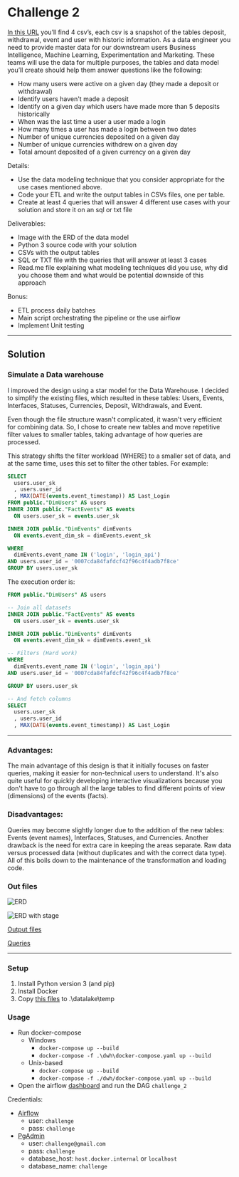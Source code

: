# Challenge 2
[In this URL](https://drive.google.com/drive/folders/18cIw7TWMCrrN6MgfrKmD4IrSWsyltjfx?usp=sharing) you’ll find 4 csv’s, each csv is a snapshot of the tables deposit, withdrawal, event and user with historic information. As a data engineer you need to provide master data for our downstream users Business Intelligence, Machine Learning, Experimentation and Marketing. These teams will use the data for multiple purposes, the tables and data model you’ll create should help them answer questions like the following:
- How many users were active on a given day (they made a deposit or withdrawal)
- Identify users haven't made a deposit
- Identify on a given day which users have made more than 5 deposits historically
- When was the last time a user a user made a login
- How many times a user has made a login between two dates
- Number of unique currencies deposited on a given day
- Number of unique currencies withdrew on a given day
- Total amount deposited of a given currency on a given day

Details:
- Use the data modeling technique that you consider appropriate for the use cases mentioned above.
- Code your ETL and write the output tables in CSVs files, one per table.
- Create at least 4 queries that will answer 4 different use cases with your solution and store it on an sql or txt file

Deliverables:
- Image with the ERD of the data model
- Python 3 source code with your solution
- CSVs with the output tables
- SQL or TXT file with the queries that will answer at least 3 cases
- Read.me file explaining what modeling techniques did you use, why did you choose them and what would be potential downside of this approach

Bonus:
- ETL process daily batches
- Main script orchestrating the pipeline or the use airflow
- Implement Unit testing

----------

## Solution

### Simulate a Data warehouse
I improved the design using a star model for the Data Warehouse. I decided to simplify the existing files, which resulted in these tables: Users, Events, Interfaces, Statuses, Currencies, Deposit, Withdrawals, and Event.

Even though the file structure wasn't complicated, it wasn't very efficient for combining data. So, I chose to create new tables and move repetitive filter values to smaller tables, taking advantage of how queries are processed.

This strategy shifts the filter workload (WHERE) to a smaller set of data, and at the same time, uses this set to filter the other tables. For example:

```SQL
SELECT
  users.user_sk
  , users.user_id
  , MAX(DATE(events.event_timestamp)) AS Last_Login
FROM public."DimUsers" AS users
INNER JOIN public."FactEvents" AS events
  ON users.user_sk = events.user_sk

INNER JOIN public."DimEvents" dimEvents
  ON events.event_dim_sk = dimEvents.event_sk

WHERE
  dimEvents.event_name IN ('login', 'login_api')
AND users.user_id = '0007cda84fafdcf42f96c4f4adb7f8ce'
GROUP BY users.user_sk
```

The execution order is:
```SQL
FROM public."DimUsers" AS users

-- Join all datasets
INNER JOIN public."FactEvents" AS events
  ON users.user_sk = events.user_sk

INNER JOIN public."DimEvents" dimEvents
  ON events.event_dim_sk = dimEvents.event_sk

-- Filters (Hard work)
WHERE
  dimEvents.event_name IN ('login', 'login_api')
AND users.user_id = '0007cda84fafdcf42f96c4f4adb7f8ce'

GROUP BY users.user_sk

-- And fetch columns
SELECT
  users.user_sk
  , users.user_id
  , MAX(DATE(events.event_timestamp)) AS Last_Login
```

----------

### Advantages:

The main advantage of this design is that it initially focuses on faster queries, making it easier for non-technical users to understand. It's also quite useful for quickly developing interactive visualizations because you don't have to go through all the large tables to find different points of view (dimensions) of the events (facts).


### Disadvantages:

Queries may become slightly longer due to the addition of the new tables: Events (event names), Interfaces, Statuses, and Currencies.
Another drawback is the need for extra care in keeping the areas separate. Raw data versus processed data (without duplicates and with the correct data type).
All of this boils down to the maintenance of the transformation and loading code.

### Out files

![ERD]()

![ERD with stage]()

[Output files]()

[Queries]()

----------

### Setup
1. Install Python version 3 (and pip)
2. Install Docker
3. Copy [this files](https://drive.google.com/drive/folders/18cIw7TWMCrrN6MgfrKmD4IrSWsyltjfx?usp=sharing) to .\datalake\temp

### Usage
- Run docker-compose
  - Windows
    - `docker-compose up --build`
    - `docker-compose -f .\dwh\docker-compose.yaml up --build`
  - Unix-based
    - `docker-compose up --build`
    - `docker-compose -f ./dwh/docker-compose.yaml up --build`
- Open the airflow [dashboard](http://localhost:8080/dags/challenge_2/grid) and run the DAG `challenge_2`


Credentials:
- [Airflow](http://localhost:8080)
  - user: `challenge`
  - pass: `challenge`
- [PgAdmin](http://localhost:16543/)
  - user: `challenge@gmail.com`
  - pass: `challenge`
  - database_host: `host.docker.internal` or `localhost`
  - database_name: `challenge`
